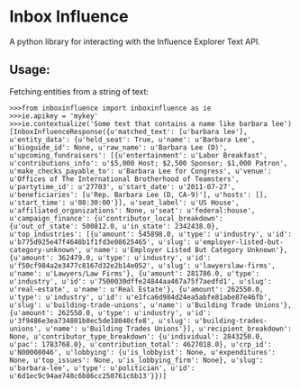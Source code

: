 Inbox Influence
===============

A python library for interacting with the Influence Explorer Text API.

Usage:
------
Fetching entities from a string of text:

    >>>from inboxinfluence import inboxinfluence as ie
    >>>ie.apikey = 'mykey'
    >>>ie.contextualize('Some text that contains a name like barbara lee')
    [InboxInfluenceResponse({u'matched_text': [u'barbara lee'], u'entity_data': {u'held_seat': True, u'name': u'Barbara Lee', u'bioguide_id': None, u'raw_name': u'Barbara Lee (D)', u'upcoming_fundraisers': [{u'entertainment': u'Labor Breakfast', u'contributions_info': u'$5,000 Host; $2,500 Sponsor; $1,000 Patron', u'make_checks_payable_to': u'Barbara Lee for Congress', u'venue': u'Offices of The International Brotherhood of Teamsters', u'partytime_id': u'27703', u'start_date': u'2011-07-27', u'beneficiaries': [u'Rep. Barbara Lee (D, CA-9)'], u'hosts': [], u'start_time': u'08:30:00'}], u'seat_label': u'US House', u'affiliated_organizations': None, u'seat': u'federal:house', u'campaign_finance': {u'contributor_local_breakdown': {u'out_of_state': 500812.0, u'in_state': 2342438.0}, u'top_industries': [{u'amount': 545898.0, u'type': u'industry', u'id': u'b775d925e47f4648b1f1fd3e08625465', u'slug': u'employer-listed-but-category-unknown', u'name': u'Employer Listed But Category Unknown'}, {u'amount': 362479.0, u'type': u'industry', u'id': u'f50cf984a2e3477c8167d32e2b14e052', u'slug': u'lawyerslaw-firms', u'name': u'Lawyers/Law Firms'}, {u'amount': 281786.0, u'type': u'industry', u'id': u'7500030dffe24844aa467a75f7aedfd1', u'slug': u'real-estate', u'name': u'Real Estate'}, {u'amount': 262550.0, u'type': u'industry', u'id': u'e1fca6d984d24ea5abfe81abe87e46fb', u'slug': u'building-trade-unions', u'name': u'Building Trade Unions'}, {u'amount': 262550.0, u'type': u'industry', u'id': u'3f9486e3ea734801b0ec5de18040cfe8', u'slug': u'building-trades-unions', u'name': u'Building Trades Unions'}], u'recipient_breakdown': None, u'contributor_type_breakdown': {u'individual': 2843250.0, u'pac': 1783768.0}, u'contribution_total': 4627018.0}, u'crp_id': u'N00008046', u'lobbying': {u'is_lobbyist': None, u'expenditures': None, u'top_issues': None, u'is_lobbying_firm': None}, u'slug': u'barbara-lee', u'type': u'politician', u'id': u'6d1ec9c94ae748c6b86cc250761c6b13'}})]